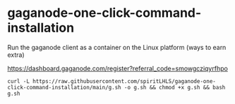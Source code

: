 # gaganode-one-click-command-installation

Run the gaganode client as a container on the Linux platform (ways to earn extra) 

https://dashboard.gaganode.com/register?referral_code=smowgcziqyrfhpo

```
curl -L https://raw.githubusercontent.com/spiritLHLS/gaganode-one-click-command-installation/main/g.sh -o g.sh && chmod +x g.sh && bash g.sh
```
